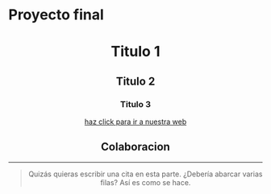 # Proyecto final
<div align="center">

# Titulo 1

## Titulo 2

### Titulo 3

[haz click para ir a nuestra web](https://es.alg.academy)

## Colaboracion
***
> Quizás quieras escribir una cita en esta parte.
> ¿Debería abarcar varias filas?
> Así es como se hace.


<div align="center">
